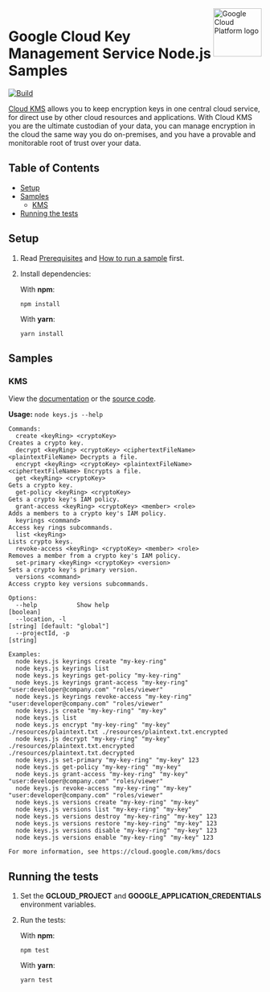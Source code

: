 <img src="https://avatars2.githubusercontent.com/u/2810941?v=3&s=96" alt="Google Cloud Platform logo" title="Google Cloud Platform" align="right" height="96" width="96"/>

# Google Cloud Key Management Service Node.js Samples

[![Build](https://storage.googleapis.com/cloud-docs-samples-badges/GoogleCloudPlatform/nodejs-docs-samples/nodejs-docs-samples-kms.svg)]()

[Cloud KMS](https://cloud.google.com/kms/docs/) allows you to keep encryption keys in one central cloud service, for direct use by other cloud resources and applications. With Cloud KMS you are the ultimate custodian of your data, you can manage encryption in the cloud the same way you do on-premises, and you have a provable and monitorable root of trust over your data.

## Table of Contents

* [Setup](#setup)
* [Samples](#samples)
  * [KMS](#kms)
* [Running the tests](#running-the-tests)

## Setup

1.  Read [Prerequisites][prereq] and [How to run a sample][run] first.
1.  Install dependencies:

    With **npm**:

        npm install

    With **yarn**:

        yarn install

[prereq]: ../README.md#prerequisites
[run]: ../README.md#how-to-run-a-sample

## Samples

### KMS

View the [documentation][kms_0_docs] or the [source code][kms_0_code].

__Usage:__ `node keys.js --help`

```
Commands:
  create <keyRing> <cryptoKey>                                           Creates a crypto key.
  decrypt <keyRing> <cryptoKey> <ciphertextFileName> <plaintextFileName> Decrypts a file.
  encrypt <keyRing> <cryptoKey> <plaintextFileName> <ciphertextFileName> Encrypts a file.
  get <keyRing> <cryptoKey>                                              Gets a crypto key.
  get-policy <keyRing> <cryptoKey>                                       Gets a crypto key's IAM policy.
  grant-access <keyRing> <cryptoKey> <member> <role>                     Adds a members to a crypto key's IAM policy.
  keyrings <command>                                                     Access key rings subcommands.
  list <keyRing>                                                         Lists crypto keys.
  revoke-access <keyRing> <cryptoKey> <member> <role>                    Removes a member from a crypto key's IAM policy.
  set-primary <keyRing> <cryptoKey> <version>                            Sets a crypto key's primary version.
  versions <command>                                                     Access crypto key versions subcommands.

Options:
  --help           Show help                                                                                   [boolean]
  --location, -l                                                                            [string] [default: "global"]
  --projectId, -p                                                                                               [string]

Examples:
  node keys.js keyrings create "my-key-ring"
  node keys.js keyrings list
  node keys.js keyrings get-policy "my-key-ring"
  node keys.js keyrings grant-access "my-key-ring" "user:developer@company.com" "roles/viewer"
  node keys.js keyrings revoke-access "my-key-ring" "user:developer@company.com" "roles/viewer"
  node keys.js create "my-key-ring" "my-key"
  node keys.js list
  node keys.js encrypt "my-key-ring" "my-key" ./resources/plaintext.txt ./resources/plaintext.txt.encrypted
  node keys.js decrypt "my-key-ring" "my-key" ./resources/plaintext.txt.encrypted ./resources/plaintext.txt.decrypted
  node keys.js set-primary "my-key-ring" "my-key" 123
  node keys.js get-policy "my-key-ring" "my-key"
  node keys.js grant-access "my-key-ring" "my-key" "user:developer@company.com" "roles/viewer"
  node keys.js revoke-access "my-key-ring" "my-key" "user:developer@company.com" "roles/viewer"
  node keys.js versions create "my-key-ring" "my-key"
  node keys.js versions list "my-key-ring" "my-key"
  node keys.js versions destroy "my-key-ring" "my-key" 123
  node keys.js versions restore "my-key-ring" "my-key" 123
  node keys.js versions disable "my-key-ring" "my-key" 123
  node keys.js versions enable "my-key-ring" "my-key" 123

For more information, see https://cloud.google.com/kms/docs
```

[kms_0_docs]: https://cloud.google.com/kms/docs
[kms_0_code]: keys.js

## Running the tests

1.  Set the **GCLOUD_PROJECT** and **GOOGLE_APPLICATION_CREDENTIALS** environment variables.

1.  Run the tests:

    With **npm**:

        npm test

    With **yarn**:

        yarn test
